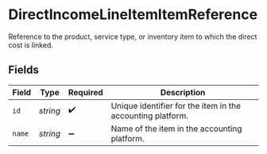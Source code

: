 # DirectIncomeLineItemItemReference

Reference to the product, service type, or inventory item to which the direct cost is linked.


## Fields

| Field                                                      | Type                                                       | Required                                                   | Description                                                |
| ---------------------------------------------------------- | ---------------------------------------------------------- | ---------------------------------------------------------- | ---------------------------------------------------------- |
| `id`                                                       | *string*                                                   | :heavy_check_mark:                                         | Unique identifier for the item in the accounting platform. |
| `name`                                                     | *string*                                                   | :heavy_minus_sign:                                         | Name of the item in the accounting platform.               |